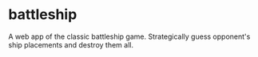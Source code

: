 # battleship

A web app of the classic battleship game. Strategically guess opponent's ship placements and destroy them all.
